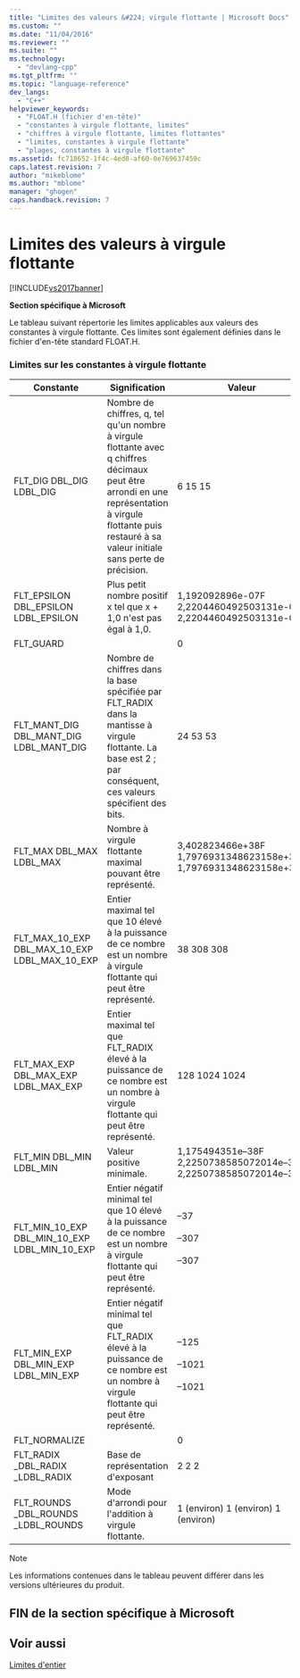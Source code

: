 ```yaml
---
title: "Limites des valeurs &#224; virgule flottante | Microsoft Docs"
ms.custom: ""
ms.date: "11/04/2016"
ms.reviewer: ""
ms.suite: ""
ms.technology: 
  - "devlang-cpp"
ms.tgt_pltfrm: ""
ms.topic: "language-reference"
dev_langs: 
  - "C++"
helpviewer_keywords: 
  - "FLOAT.H (fichier d'en-tête)"
  - "constantes à virgule flottante, limites"
  - "chiffres à virgule flottante, limites flottantes"
  - "limites, constantes à virgule flottante"
  - "plages, constantes à virgule flottante"
ms.assetid: fc718652-1f4c-4ed8-af60-0e769637459c
caps.latest.revision: 7
author: "mikeblome"
ms.author: "mblome"
manager: "ghogen"
caps.handback.revision: 7
---
```

# Limites des valeurs &#224; virgule flottante
[!INCLUDE[vs2017banner](../assembler/inline/includes/vs2017banner.md)]

**Section spécifique à Microsoft**  
  
 Le tableau suivant répertorie les limites applicables aux valeurs des constantes à virgule flottante.  Ces limites sont également définies dans le fichier d'en\-tête standard FLOAT.H.  
  
### Limites sur les constantes à virgule flottante  
  
|Constante|Signification|Valeur|  
|---------------|-------------------|------------|  
|FLT\_DIG DBL\_DIG LDBL\_DIG|Nombre de chiffres, q, tel qu'un nombre à virgule flottante avec q chiffres décimaux peut être arrondi en une représentation à virgule flottante puis restauré à sa valeur initiale sans perte de précision.|6 15 15|  
|FLT\_EPSILON DBL\_EPSILON LDBL\_EPSILON|Plus petit nombre positif x tel que x \+ 1,0 n'est pas égal à 1,0.|1,192092896e\-07F 2,2204460492503131e\-016 2,2204460492503131e\-016|  
|FLT\_GUARD||0|  
|FLT\_MANT\_DIG DBL\_MANT\_DIG LDBL\_MANT\_DIG|Nombre de chiffres dans la base spécifiée par FLT\_RADIX dans la mantisse à virgule flottante.  La base est 2 ; par conséquent, ces valeurs spécifient des bits.|24 53 53|  
|FLT\_MAX DBL\_MAX LDBL\_MAX|Nombre à virgule flottante maximal pouvant être représenté.|3,402823466e\+38F 1,7976931348623158e\+308 1,7976931348623158e\+308|  
|FLT\_MAX\_10\_EXP DBL\_MAX\_10\_EXP LDBL\_MAX\_10\_EXP|Entier maximal tel que 10 élevé à la puissance de ce nombre est un nombre à virgule flottante qui peut être représenté.|38 308 308|  
|FLT\_MAX\_EXP DBL\_MAX\_EXP LDBL\_MAX\_EXP|Entier maximal tel que FLT\_RADIX élevé à la puissance de ce nombre est un nombre à virgule flottante qui peut être représenté.|128 1024 1024|  
|FLT\_MIN DBL\_MIN LDBL\_MIN|Valeur positive minimale.|1,175494351e–38F 2,2250738585072014e–308 2,2250738585072014e–308|  
|FLT\_MIN\_10\_EXP DBL\_MIN\_10\_EXP LDBL\_MIN\_10\_EXP|Entier négatif minimal tel que 10 élevé à la puissance de ce nombre est un nombre à virgule flottante qui peut être représenté.|–37<br /><br /> –307<br /><br /> –307|  
|FLT\_MIN\_EXP DBL\_MIN\_EXP LDBL\_MIN\_EXP|Entier négatif minimal tel que FLT\_RADIX élevé à la puissance de ce nombre est un nombre à virgule flottante qui peut être représenté.|–125<br /><br /> –1021<br /><br /> –1021|  
|FLT\_NORMALIZE||0|  
|FLT\_RADIX \_DBL\_RADIX \_LDBL\_RADIX|Base de représentation d'exposant|2 2 2|  
|FLT\_ROUNDS \_DBL\_ROUNDS \_LDBL\_ROUNDS|Mode d'arrondi pour l'addition à virgule flottante.|1 \(environ\) 1 \(environ\) 1 \(environ\)|  
  
> [!NOTE]
>  Les informations contenues dans le tableau peuvent différer dans les versions ultérieures du produit.  
  
## FIN de la section spécifique à Microsoft  
  
## Voir aussi  
 [Limites d'entier](../cpp/integer-limits.md)